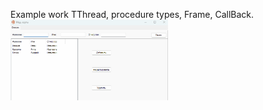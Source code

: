 Example work TThread, procedure types, Frame, CallBack.
<br>
<img src="anim.gif" width="50%" height="50%"/>
